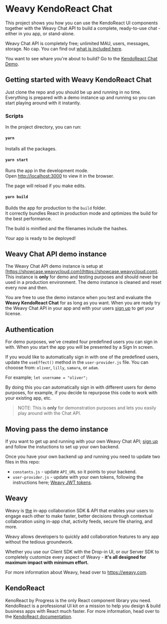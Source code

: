 # Weavy KendoReact Chat
This project shows you how you can use the KendoReact UI components together with the Weavy Chat API to build a complete, ready-to-use chat - either in you app, or stand-alone.

Weavy Chat API is completely free; unlimited MAU, users, messages, storage. No cap. You can find out [what is included here](https://www.weavy.com/pricing).

You want to see whare you're about to build? Go to the [KendoReact Chat Demo](https://weavykendochat.weavycloud.com/).

## Getting started with Weavy KendoReact Chat
Just clone the repo and you should be up and running in no time. Everything is prepared with a demo instance up and running so you can start playing around with it instantly.

### Scripts
In the project directory, you can run:

#### `yarn`
Installs all the packages.

#### `yarn start`
Runs the app in the development mode.  
Open  [http://localhost:3000](http://localhost:3000/)  to view it in the browser.

The page will reload if you make edits.

#### `yarn build`
Builds the app for production to the  `build`  folder.  
It correctly bundles React in production mode and optimizes the build for the best performance.

The build is minified and the filenames include the hashes.

Your app is ready to be deployed!

## Weavy Chat API demo instance
The Weavy Chat API demo instance is setup at [https://showcase.weavycloud.com](https://showcase.weavycloud.com). This instance is **only** for demo and testing purposes and should never be used in a production environment. The demo instance is cleaned and reset every now and then.

You are free to use the demo instance when you test and evaluate the **Weavy KendoReact Chat** for as long as you want. When you are ready try the Weavy Chat API in your app and with your users [sign up](https://www.weavy.com/account/signup) to get your license.

## Authentication
For demo purposes, we've created four predefined users you can sign in with. When you start the app you will be presented by a Sign In screen. 

If you would like to automatically sign in with one of the predefined users, update the `useEffect()` method in the `user-provider.js` file.
You can chooose from: `oliver`, `lilly`, `samara`, or `adam`.

For example; `let username = "oliver";`

By doing this you can automatically sign in with different users for demo purposes, for example, if you decide to repurpose this code to work with your existing app, etc.

> NOTE: This is **only** for demonstration purposes and lets you easily play around with the Chat API.

## Moving pass the demo instance
If you want to get up and running with your own Weavy Chat API; [sign up](https://www.weavy.com/account/signup) and follow the instuctions to set up your own backend.

Once you have your own backend up and running you need to update two files in this repo:

- `constants.js` - update `API_URL` so it points to your backend.
- `user-provider.js` - update with your own tokens, following the instructions here; [Weavy JWT tokens](https://www.weavy.com/docs/client/authentication).

## Weavy 
Weavy is <u>the</u> in-app  collaboration SDK & API that enables your users to engage each other to make faster, better decisions through contextual collaboration using in-app chat, activity feeds, secure file sharing, and more.

Weavy allows developers to quickly add collaboration features to any app without the tedious groundwork.

Whether you use our Client SDK with the Drop-in UI, or our Server SDK to completely customize every aspect of Weavy - **it's all designed for maximum impact with minimum effort.**

For more information about Weavy, head over to https://weavy.com.

## KendoReact
KenoReact by Progress is the only React component library you need. KendoReact is a professional UI kit on a mission to help you  design & build business apps with React much faster.
For more information, head over to the [KendoReact documentation](https://www.telerik.com/kendo-react-ui/).
